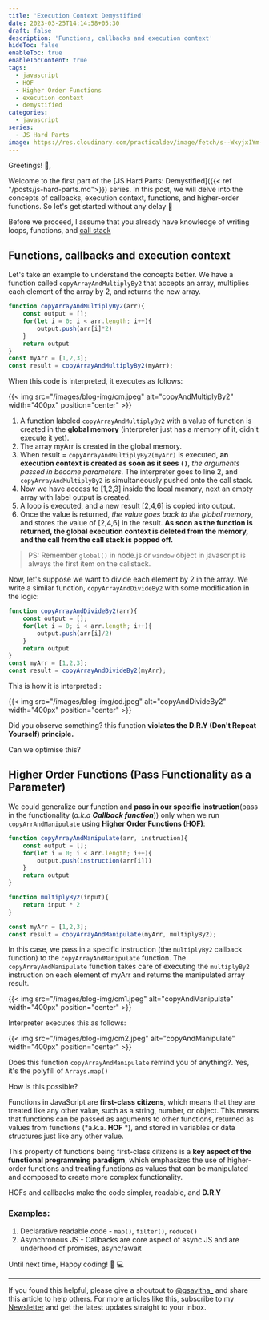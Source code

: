 ```yaml
---
title: 'Execution Context Demystified'
date: 2023-03-25T14:14:58+05:30
draft: false
description: 'Functions, callbacks and execution context'
hideToc: false
enableToc: true
enableTocContent: true
tags:
  - javascript
  - HOF
  - Higher Order Functions
  - execution context
  - demystified
categories:
  - javascript
series:
  - JS Hard Parts
image: https://res.cloudinary.com/practicaldev/image/fetch/s--Wxyjx1Ym--/c_imagga_scale,f_auto,fl_progressive,h_900,q_auto,w_1600/https://dev-to-uploads.s3.amazonaws.com/i/01ksqw5twx22ilo4pibc.jpg
---
```


Greetings! :wave:,

Welcome to the first part of the [JS Hard Parts: Demystified]({{< ref "/posts/js-hard-parts.md">}}) series. In this post, we will delve into the concepts of callbacks, execution context, functions, and higher-order functions. So let's get started without any delay :rocket:

Before we proceed, I assume that you already have knowledge of writing loops, functions, and [call stack](https://developer.mozilla.org/en-US/docs/Glossary/Call_stack) 

## Functions, callbacks and execution context

Let's take an example to understand the concepts better. We have a function called `copyArrayAndMultiplyBy2` that accepts an array, multiplies each element of the array by 2, and returns the new array.

```js
function copyArrayAndMultiplyBy2(arr){
	const output = [];
	for(let i = 0; i < arr.length; i++){
		output.push(arr[i]*2)
	}
	return output
}
const myArr = [1,2,3];
const result = copyArrayAndMultiplyBy2(myArr);
``` 
When this code is interpreted, it executes as follows:

{{< img src="/images/blog-img/cm.jpeg" alt="copyAndMultiplyBy2" width="400px" position="center" >}}


1. A function labeled `copyArrayAndMultiplyBy2` with a value of function is created in the **global memory** (interpreter just has a memory of it, didn't execute it yet).
2. The array myArr is created in the global memory.
3. When result = `copyArrayAndMultiplyBy2(myArr)` is executed, **an execution context is created as soon as it sees `()`**, *the arguments passed in become parameters*. The interpreter goes to line 2, and `copyArrayAndMultiplyBy2` is simultaneously pushed onto the call stack.
4. Now we have access to [1,2,3] inside the local memory, next an empty array with label output is created.
5. A loop is executed, and a new result [2,4,6] is copied into output.
6. Once the value is returned, *the value goes back to the global memory*, and stores the value of [2,4,6] in the result. **As soon as the function is returned, the global execution context is deleted from the memory, and the call from the call stack is popped off.**

> PS: Remember `global()` in node.js or `window` object in javascript is always the first item on the callstack.

Now, let's suppose we want to divide each element by 2 in the array. We write a similar function, `copyArrayAndDivideBy2` with some modification in the logic:

```js
function copyArrayAndDivideBy2(arr){
	const output = [];
	for(let i = 0; i < arr.length; i++){
		output.push(arr[i]/2)
	}
	return output
}
const myArr = [1,2,3];
const result = copyArrayAndDivideBy2(myArr);
```

This is how it is interpreted :

{{< img src="/images/blog-img/cd.jpeg" alt="copyAndDivideBy2" width="400px" position="center" >}}

Did you observe something? this function **violates the D.R.Y (Don't Repeat Yourself) principle.**

Can we optimise this?

## Higher Order Functions (Pass Functionality as a Parameter)

We could generalize our function and **pass in our specific instruction**(pass in the functionality (*a.k.a **Callback function***)) only when we run `copyArrAndManipulate` using **Higher Order Functions (HOF)**:

```js
function copyArrayAndManipulate(arr, instruction){
	const output = [];
	for(let i = 0; i < arr.length; i++){
		output.push(instruction(arr[i]))
	}
	return output
}

function multiplyBy2(input){
	return input * 2
}

const myArr = [1,2,3];
const result = copyArrayAndManipulate(myArr, multiplyBy2);
```
In this case, we pass in a specific instruction (the `multiplyBy2` callback function) to the `copyArrayAndManipulate` function. The `copyArrayAndManipulate` function takes care of executing the `multiplyBy2` instruction on each element of myArr and returns the manipulated array result.

{{< img src="/images/blog-img/cm1.jpeg" alt="copyAndManipulate" width="400px" position="center" >}}



Interpreter executes this as follows:

{{< img src="/images/blog-img/cm2.jpeg" alt="copyAndManipulate" width="400px" position="center" >}}

Does this function `copyArrayAndManipulate` remind you of anything?. Yes, it's the polyfill of `Arrays.map()` 

How is this possible?

Functions in JavaScript are **first-class citizens**, which means that they are treated like any other value, such as a string, number, or object. This means that functions can be passed as arguments to other functions, returned as values from functions (*a.k.a. **HOF** *), and stored in variables or data structures just like any other value.

This property of functions being first-class citizens is a **key aspect of the functional programming paradigm**, which emphasizes the use of higher-order functions and treating functions as values that can be manipulated and composed to create more complex functionality.

HOFs and callbacks make the code simpler, readable, and **D.R.Y**

### Examples:
1. Declarative readable code - `map()`, `filter()`, `reduce()`
2. Asynchronous JS - Callbacks are core aspect of async JS and are underhood of promises, async/await
   

Until next time, Happy coding! :tada: :computer:

---

If you found this helpful, please give a shoutout to [@gsavitha_](https://twitter.com/gsavitha_) and share this article to help others. For more articles like this, subscribe to my [Newsletter](https://www.getrevue.co/profile/gsavitha) and get the latest updates straight to your inbox.